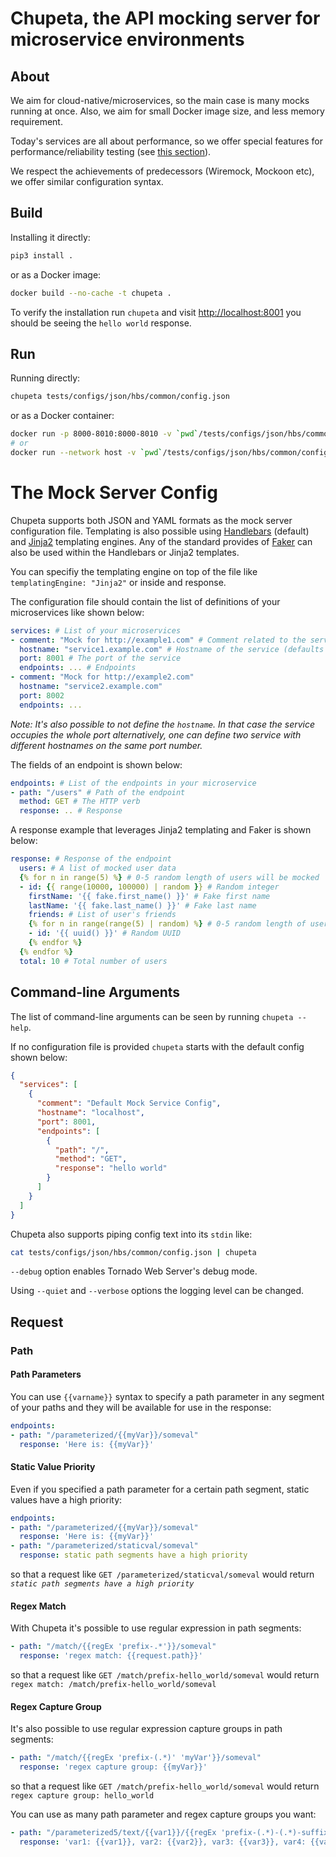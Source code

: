 # Chupeta, the API mocking server for microservice environments

## About

We aim for cloud-native/microservices, so the main case is many mocks running at once. Also, we aim for small Docker
image size, and less memory requirement.

Today's services are all about performance, so we offer special features for performance/reliability testing
(see [this section](#performancechaos-profiles)).

We respect the achievements of predecessors (Wiremock, Mockoon etc), we offer similar configuration syntax.

## Build

Installing it directly:

```bash
pip3 install .
```

or as a Docker image:

```bash
docker build --no-cache -t chupeta .
```

To verify the installation run `chupeta` and visit [http://localhost:8001](http://localhost:8001)
you should be seeing the `hello world` response.

## Run

Running directly:

```bash
chupeta tests/configs/json/hbs/common/config.json
```

or as a Docker container:

```bash
docker run -p 8000-8010:8000-8010 -v `pwd`/tests/configs/json/hbs/common/config.json chupeta /config.json
# or
docker run --network host -v `pwd`/tests/configs/json/hbs/common/config.json chupeta /config.json
```

# The Mock Server Config

Chupeta supports both JSON and YAML formats as the mock server configuration file. Templating is also possible using
[Handlebars](https://handlebarsjs.com/guide/) (default) and [Jinja2](https://jinja.palletsprojects.com/en/2.11.x/)
templating engines. Any of the standard provides of [Faker](https://faker.readthedocs.io/en/master/providers.html)
can also be used within the Handlebars or Jinja2 templates.

You can specifiy the templating engine on top of the file like `templatingEngine: "Jinja2"` or inside and response.

The configuration file should contain the list of definitions of your microservices like shown below:

```yaml
services: # List of your microservices
- comment: "Mock for http://example1.com" # Comment related to the service that will be logged
  hostname: "service1.example.com" # Hostname of the service (defaults to "localhost")
  port: 8001 # The port of the service
  endpoints: ... # Endpoints
- comment: "Mock for http://example2.com"
  hostname: "service2.example.com"
  port: 8002
  endpoints: ...
```

*Note: It's also possible to not define the `hostname`. In that case the service occupies the whole port*
*alternatively, one can define two service with different hostnames on the same port number.*

The fields of an endpoint is shown below:

```yaml
endpoints: # List of the endpoints in your microservice
- path: "/users" # Path of the endpoint
  method: GET # The HTTP verb
  response: .. # Response
```

A response example that leverages Jinja2 templating and Faker is shown below:

```yaml
response: # Response of the endpoint
  users: # A list of mocked user data
  {% for n in range(5) %} # 0-5 random length of users will be mocked
  - id: {{ range(10000, 100000) | random }} # Random integer
    firstName: '{{ fake.first_name() }}' # Fake first name
    lastName: '{{ fake.last_name() }}' # Fake last name
    friends: # List of user's friends
    {% for n in range(range(5) | random) %} # 0-5 random length of user ids will be mocked
    - id: '{{ uuid() }}' # Random UUID
    {% endfor %}
  {% endfor %}
  total: 10 # Total number of users
```

## Command-line Arguments

The list of command-line arguments can be seen by running `chupeta --help`.

If no configuration file is provided `chupeta` starts with the default config shown below:

```json
{
  "services": [
    {
      "comment": "Default Mock Service Config",
      "hostname": "localhost",
      "port": 8001,
      "endpoints": [
        {
          "path": "/",
          "method": "GET",
          "response": "hello world"
        }
      ]
    }
  ]
}
```

Chupeta also supports piping config text into its `stdin` like:

```bash
cat tests/configs/json/hbs/common/config.json | chupeta
```

`--debug` option enables Tornado Web Server's debug mode.

Using `--quiet` and `--verbose` options the logging level can be changed.


## Request

### Path

#### Path Parameters

You can use `{{varname}}` syntax to specify a path parameter in any segment of your paths and they will be
available for use in the response:

```yaml
endpoints:
- path: "/parameterized/{{myVar}}/someval"
  response: 'Here is: {{myVar}}'
```

#### Static Value Priority

Even if you specified a path parameter for a certain path segment, static values have a high priority:

```yaml
endpoints:
- path: "/parameterized/{{myVar}}/someval"
  response: 'Here is: {{myVar}}'
- path: "/parameterized/staticval/someval"
  response: static path segments have a high priority
```

so that a request like `GET /parameterized/staticval/someval` would return *`static path segments have a high priority`*

#### Regex Match

With Chupeta it's possible to use regular expression in path segments:

```yaml
- path: "/match/{{regEx 'prefix-.*'}}/someval"
  response: 'regex match: {{request.path}}'
```

so that a request like `GET /match/prefix-hello_world/someval` would return `regex match: /match/prefix-hello_world/someval`

#### Regex Capture Group

It's also possible to use regular expression capture groups in path segments:

```yaml
- path: "/match/{{regEx 'prefix-(.*)' 'myVar'}}/someval"
  response: 'regex capture group: {{myVar}}'
```

so that a request like `GET /match/prefix-hello_world/someval` would return `regex capture group: hello_world`

You can use as many path parameter and regex capture groups you want:

```yaml
- path: "/parameterized5/text/{{var1}}/{{regEx 'prefix-(.*)-(.*)-suffix' 'var2' 'var3'}}/{{var4}}/{{regEx 'prefix2-(.*)' 'var5'}}"
  response: 'var1: {{var1}}, var2: {{var2}}, var3: {{var3}}, var4: {{var4}}, var5: {{var5}}'
```
